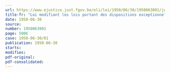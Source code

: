 ```yaml
---
url: https://www.ejustice.just.fgov.be/eli/loi/1950/06/30/1950063001/justel
title-fr: "Loi modifiant les lois portant des dispositions exceptionnelles en matière de baux à loyer"
date: 1950-06-30
source:
number: 1950063001
page: 5006
case: 1950-06-30/01
publication: 1950-06-30
starts:
modifies:
pdf-original:
pdf-consolidated:
---
```


